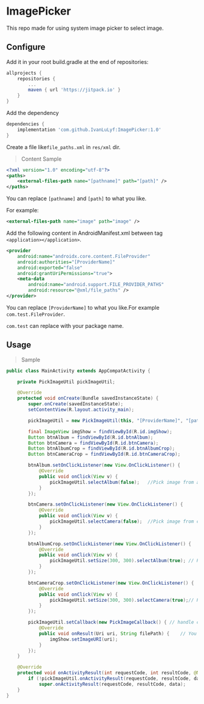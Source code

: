 # ImagePicker

This repo made for using system image picker to select image.

## Configure

Add it in your root build.gradle at the end of repositories:

```gradle
allprojects {
    repositories {
        ...
        maven { url 'https://jitpack.io' }
    }
}
```

Add the dependency

```gradle
dependencies {
    implementation 'com.github.IvanLuLyf:ImagePicker:1.0'
}
```

Create a file like```file_paths.xml``` in ```res/xml``` dir.

> Content Sample

```xml
<?xml version="1.0" encoding="utf-8"?>
<paths>
    <external-files-path name="[pathname]" path="[path]" />
</paths>
```

You can replace ```[pathname]``` and ```[path]``` to what you like.

For example: 

```xml
<external-files-path name="image" path="image" />
```

Add the following content in AndroidManifest.xml between tag ```<application></application>```.

```xml
<provider
    android:name="androidx.core.content.FileProvider"
    android:authorities="[ProviderName]"
    android:exported="false"
    android:grantUriPermissions="true">
    <meta-data
        android:name="android.support.FILE_PROVIDER_PATHS"
        android:resource="@xml/file_paths" />
</provider>
```

You can replace ```[ProviderName]``` to what you like.For example ```com.test.FileProvider```.

```com.test``` can replace with your package name.

## Usage

> Sample

```java
public class MainActivity extends AppCompatActivity {

    private PickImageUtil pickImageUtil;

    @Override
    protected void onCreate(Bundle savedInstanceState) {
        super.onCreate(savedInstanceState);
        setContentView(R.layout.activity_main);

        pickImageUtil = new PickImageUtil(this, "[ProviderName]", "[pathname]");

        final ImageView imgShow = findViewById(R.id.imgShow);
        Button btnAlbum = findViewById(R.id.btnAlbum);
        Button btnCamera = findViewById(R.id.btnCamera);
        Button btnAlbumCrop = findViewById(R.id.btnAlbumCrop);
        Button btnCameraCrop = findViewById(R.id.btnCameraCrop);

        btnAlbum.setOnClickListener(new View.OnClickListener() {
            @Override
            public void onClick(View v) {
                pickImageUtil.selectAlbum(false);   //Pick image from album without crop
            }
        });

        btnCamera.setOnClickListener(new View.OnClickListener() {
            @Override
            public void onClick(View v) {
                pickImageUtil.selectCamera(false);  //Pick image from camera without crop
            }
        });

        btnAlbumCrop.setOnClickListener(new View.OnClickListener() {
            @Override
            public void onClick(View v) {
                pickImageUtil.setSize(300, 300).selectAlbum(true); // Pick image from album with crop and size is 300x300
            }
        });

        btnCameraCrop.setOnClickListener(new View.OnClickListener() {
            @Override
            public void onClick(View v) {
                pickImageUtil.setSize(300, 300).selectCamera(true);// Pick image from camera with crop and size is 300x300
            }
        });

        pickImageUtil.setCallback(new PickImageCallback() { // handle callback
            @Override
            public void onResult(Uri uri, String filePath) {    // You can use uri directly,or use file path
                imgShow.setImageURI(uri);
            }
        });
    }

    @Override
    protected void onActivityResult(int requestCode, int resultCode, @Nullable Intent data) { //handle onActivityResult
        if (!pickImageUtil.onActivityResult(requestCode, resultCode, data))
            super.onActivityResult(requestCode, resultCode, data);
    }
}
```
